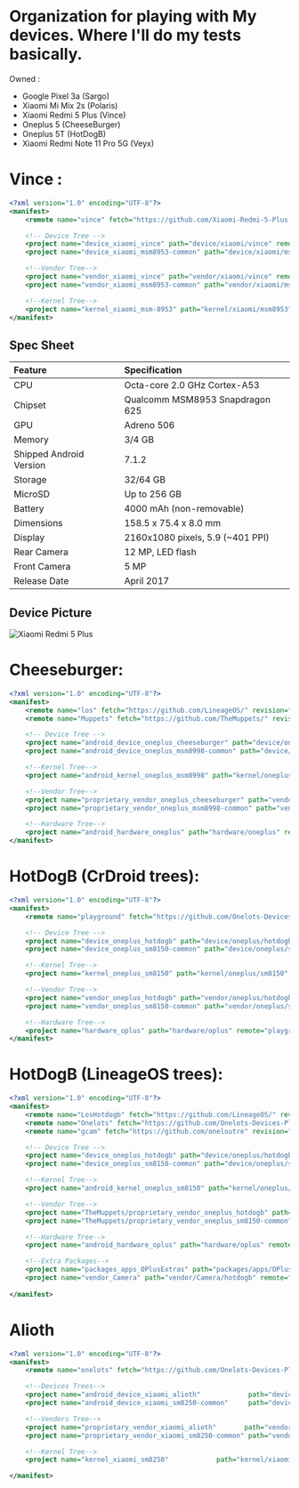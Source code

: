 # Organization for playing with My devices. Where I'll do my tests basically.

Owned : 
- Google Pixel 3a (Sargo)
- Xiaomi Mi Mix 2s (Polaris)
- Xiaomi Redmi 5 Plus (Vince)
- Oneplus 5 (CheeseBurger)
- Oneplus 5T (HotDogB)
- Xiaomi Redmi Note 11 Pro 5G (Veyx)


# Vince :

```xml
<?xml version="1.0" encoding="UTF-8"?>
<manifest>
    <remote name="vince" fetch="https://github.com/Xiaomi-Redmi-5-Plus-developement/" revision="lineage-21" />

    <!-- Device Tree -->
    <project name="device_xiaomi_vince" path="device/xiaomi/vince" remote="vince"/>
    <project name="device_xiaomi_msm8953-common" path="device/xiaomi/msm8953-common" remote="vince"/>

    <!--Vendor Tree-->
    <project name="vendor_xiaomi_vince" path="vendor/xiaomi/vince" remote="vince"/>
    <project name="vendor_xiaomi_msm8953-common" path="vendor/xiaomi/msm8953-common" remote="vince"/>

    <!--Kernel Tree-->
    <project name="kernel_xiaomi_msm-8953" path="kernel/xiaomi/msm8953" remote="vince"/>
</manifest>
```


## Spec Sheet

| Feature                 | Specification                     |
| :---------------------- | :-------------------------------- |
| CPU                     | Octa-core 2.0 GHz Cortex-A53      |
| Chipset                 | Qualcomm MSM8953 Snapdragon 625   |
| GPU                     | Adreno 506                        |
| Memory                  | 3/4 GB                            |
| Shipped Android Version | 7.1.2                             |
| Storage                 | 32/64 GB                          |
| MicroSD                 | Up to 256 GB                      |
| Battery                 | 4000 mAh (non-removable)          |
| Dimensions              | 158.5 x 75.4 x 8.0 mm             |
| Display                 | 2160x1080 pixels, 5.9 (~401 PPI)  |
| Rear Camera             | 12 MP, LED flash                  |
| Front Camera            | 5 MP                              |
| Release Date            | April 2017                        |

## Device Picture

![Xiaomi Redmi 5 Plus](https://i.imgur.com/2FYdLQK.jpg "Xiaomi Redmi 5 Plus")


# Cheeseburger:

```xml
<?xml version="1.0" encoding="UTF-8"?>
<manifest>
    <remote name="los" fetch="https://github.com/LineageOS/" revision="lineage-21" />
    <remote name="Muppets" fetch="https://github.com/TheMuppets/" revision="Muppets" />

    <!-- Device Tree -->
    <project name="android_device_oneplus_cheeseburger" path="device/oneplus/cheeseburger" remote="los"/>
    <project name="android_device_oneplus_msm8998-common" path="device/oneplus/msm8998-common" remote="los"/>

    <!--Kernel Tree-->
    <project name="android_kernel_oneplus_msm8998" path="kernel/oneplus/msm8998" remote="los"/>

    <!--Vendor Tree-->
    <project name="proprietary_vendor_oneplus_cheeseburger" path="vendor/oneplus/cheeseburger" remote="Muppets" revision="lineage-21"/>
    <project name="proprietary_vendor_oneplus_msm8998-common" path="vendor/oneplus/msm8998-common" remote="Muppets" revision="lineage-21"/>

    <!--Hardware Tree-->
    <project name="android_hardware_oneplus" path="hardware/oneplus" remote="los"/>
</manifest>
```

# HotDogB (CrDroid trees):

```xml
<?xml version="1.0" encoding="UTF-8"?>
<manifest>
    <remote name="playground" fetch="https://github.com/Onelots-Devices-Playground/" revision="vic" />

    <!-- Device Tree -->
    <project name="device_oneplus_hotdogb" path="device/oneplus/hotdogb" remote="playground"/>
    <project name="device_oneplus_sm8150-common" path="device/oneplus/sm8150-common" remote="playground"/>

    <!--Kernel Tree-->
    <project name="kernel_oneplus_sm8150" path="kernel/oneplus/sm8150" remote="playground"/>

    <!--Vendor Tree-->
    <project name="vendor_oneplus_hotdogb" path="vendor/oneplus/hotdogb" remote="playground"/>
    <project name="vendor_oneplus_sm8150-common" path="vendor/oneplus/sm8150-common" remote="playground"/>

    <!--Hardware Tree-->
    <project name="hardware_oplus" path="hardware/oplus" remote="playground"/>
</manifest>
```

# HotDogB (LineageOS trees):

```xml
<?xml version="1.0" encoding="UTF-8"?>
<manifest>
    <remote name="LosHotdogb" fetch="https://github.com/LineageOS/" revision="lineage-22.1" />
    <remote name="Onelots" fetch="https://github.com/Onelots-Devices-Playground" revision="vic" />
    <remote name="gcam" fetch="https://github.com/oneloutre" revision="hotdogb" />

    <!-- Device Tree -->
    <project name="device_oneplus_hotdogb" path="device/oneplus/hotdogb" remote="Onelots"/>
    <project name="device_oneplus_sm8150-common" path="device/oneplus/sm8150-common" remote="Onelots"/>

    <!--Kernel Tree-->
    <project name="android_kernel_oneplus_sm8150" path="kernel/oneplus/sm8150" remote="LosHotdogb"/>

    <!--Vendor Tree-->
    <project name="TheMuppets/proprietary_vendor_oneplus_hotdogb" path="vendor/oneplus/hotdogb" remote="github" revision="lineage-22.1"/>
    <project name="TheMuppets/proprietary_vendor_oneplus_sm8150-common" path="vendor/oneplus/sm8150-common" remote="github" revision="lineage-22.1"/>

    <!--Hardware Tree-->
    <project name="android_hardware_oplus" path="hardware/oplus" remote="LosHotdogb"/>

    <!--Extra Packages-->
    <project name="packages_apps_OPlusExtras" path="packages/apps/OPlusExtras" remote="Onelots"/>
    <project name="vendor_Camera" path="vendor/Camera/hotdogb" remote="gcam"/>
    
</manifest>
```

# Alioth

```xml
<?xml version="1.0" encoding="UTF-8"?>
<manifest>
    <remote name="onelots" fetch="https://github.com/Onelots-Devices-Playground/" revision="vic" />

    <!--Devices Trees-->
    <project name="android_device_xiaomi_alioth"            path="device/xiaomi/alioth" remote="los"/>
    <project name="android_device_xiaomi_sm8250-common"     path="device/xiaomi/sm8250-common" remote="los" />

    <!--Vendors Tree-->
    <project name="proprietary_vendor_xiaomi_alioth"       path="vendor/xiaomi/alioth"       remote="muppets" />
    <project name="proprietary_vendor_xiaomi_sm8250-common" path="vendor/xiaomi/sm8250-common" remote="muppets" />

    <!--Kernel Tree-->
    <project name="kernel_xiaomi_sm8250"            path="kernel/xiaomi/sm8250"        remote="onelots" />

</manifest>
```
